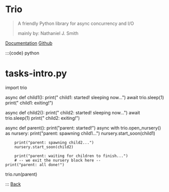 # Trio

> A friendly Python library for async concurrency and I/O
>
> mainly by: Nathaniel J. Smith

[Documentation](https://trio.readthedocs.io/en/stable/)
[Github](https://github.com/python-trio/trio)

:::{code} python

# tasks-intro.py

import trio


async def child1():
    print("  child1: started! sleeping now...")
    await trio.sleep(1)
    print("  child1: exiting!")


async def child2():
    print("  child2: started! sleeping now...")
    await trio.sleep(1)
    print("  child2: exiting!")


async def parent():
    print("parent: started!")
    async with trio.open_nursery() as nursery:
        print("parent: spawning child1...")
        nursery.start_soon(child1)

        print("parent: spawning child2...")
        nursery.start_soon(child2)

        print("parent: waiting for children to finish...")
        # -- we exit the nursery block here --
    print("parent: all done!")


trio.run(parent)

:::
[Back](00-introduction.md)
